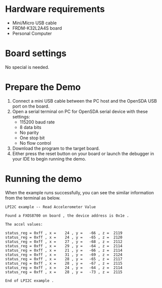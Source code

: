 Hardware requirements
===================
- Mini/Micro USB cable
- FRDM-K32L2A4S board
- Personal Computer

Board settings
============
No special is needed.

Prepare the Demo
===============
1.  Connect a mini USB cable between the PC host and the OpenSDA USB port on the board.
2.  Open a serial terminal on PC for OpenSDA serial device with these settings:
    - 115200 baud rate
    - 8 data bits
    - No parity
    - One stop bit
    - No flow control
3.  Download the program to the target board.
4.  Either press the reset button on your board or launch the debugger in your IDE to begin running the demo.

Running the demo
===============
When the example runs successfully, you can see the similar information from the terminal as below.

~~~~~~~~~~~~~~~~~~~~~~~~~~~~
LPI2C example -- Read Accelerometer Value

Found a FXOS8700 on board , the device address is 0x1e .

The accel values:

status_reg = 0xff , x =    24 , y =   -66 , z =  2119
status_reg = 0xff , x =    24 , y =   -65 , z =  2120
status_reg = 0xff , x =    27 , y =   -68 , z =  2112
status_reg = 0xff , x =    29 , y =   -64 , z =  2114
status_reg = 0xff , x =    21 , y =   -66 , z =  2114
status_reg = 0xff , x =    31 , y =   -69 , z =  2124
status_reg = 0xff , x =    28 , y =   -65 , z =  2117
status_reg = 0xff , x =    28 , y =   -67 , z =  2115
status_reg = 0xff , x =    24 , y =   -64 , z =  2114
status_reg = 0xff , x =    28 , y =   -73 , z =  2115

End of LPI2C example .
~~~~~~~~~~~~~~~~~~~~~~~~~~~~
